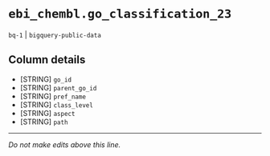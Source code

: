 # `ebi_chembl.go_classification_23`
`bq-1` | `bigquery-public-data`

## Column details
* [STRING]    `go_id`
* [STRING]    `parent_go_id`
* [STRING]    `pref_name`
* [STRING]    `class_level`
* [STRING]    `aspect`
* [STRING]    `path`

-------------------------------------------------------------------------------
*Do not make edits above this line.*

